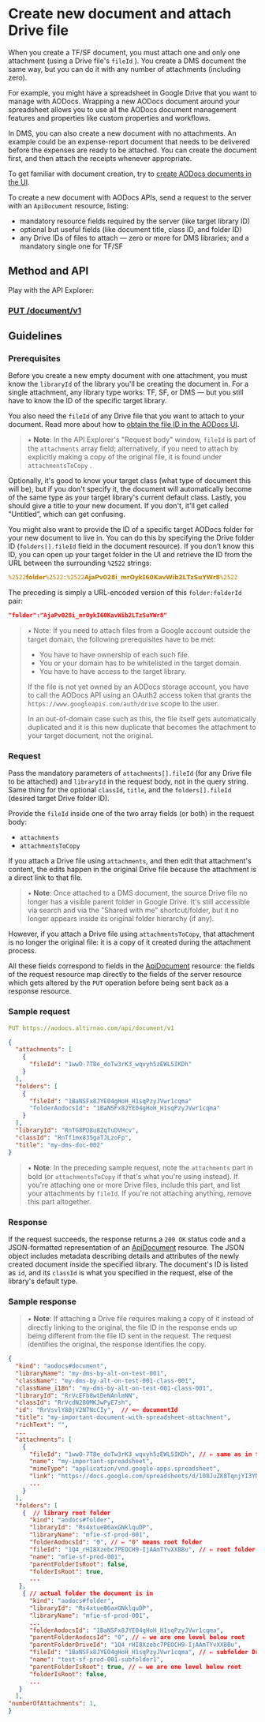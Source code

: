 # Create new document and attach Drive file

When you create a TF/SF document, you must attach one and only one attachment (using a Drive file's `fileId` ). You create a DMS document the same way, but you can do it with any number of attachments (including zero).

For example, you might have a spreadsheet in Google Drive that you want to manage with AODocs. Wrapping a new AODocs document around your spreadsheet allows you to use all the AODocs document management features and properties like custom properties and workflows.

In DMS, you can also create a new document with no attachments. An example could be an expense-report document that needs to be delivered before the expenses are ready to be attached. You can create the document first, and then attach the receipts whenever appropriate.

To get familiar with document creation, try to [create AODocs documents in the UI](https://support.aodocs.com/hc/en-us/articles/115005892403-Create-AODocs-documents).

To create a new document with AODocs APIs, send a request to the server with an `ApiDocument` resource, listing:

*   mandatory resource fields required by the server (like target library ID)
*   optional but useful fields (like document title, class ID, and folder ID)
*   any Drive IDs of files to attach — zero or more for DMS libraries; and a mandatory single one for TF/SF

## **Method and API**

Play with the API Explorer:

### [PUT /document/v1](/docs/aodocs-staging.altirnao.com/1/routes/document/v1/put)

## Guidelines

### Prerequisites

Before you create a new empty document with one attachment, you must know the `libraryId` of the library you'll be creating the document in. For a single attachment, any library type works: TF, SF, or DMS — but you still have to know the ID of the specific target library.

You also need the `fileId` of any Drive file that you want to attach to your document. Read more about how to [obtain the file ID in the AODocs UI](/docs/aodocs-staging.altirnao.com/1/c/Guides/30-Manage%20AODocs%20documents/20-Create,%20modify,%20delete%20documents/10-Create%20new%20documents%20with%20attachments/10-Create%20test%20Drive%20files%20and%20folders).

> ⭑   **Note**: In the API Explorer's "Request body" window, `fileId` is part of the `attachments` array field; alternatively, if you need to attach by explicitly making a copy of the original file, it is found under `attachmentsToCopy` .

Optionally, it's good to know your target class (what type of document this will be), but if you don't specify it, the document will automatically become of the same type as your target library's current default class. Lastly, you should give a title to your new document. If you don't, it'll get called "Untitled”, which can get confusing.

You might also want to provide the ID of a specific target AODocs folder for your new document to live in. You can do this by specifying the Drive folder ID (`folders[].fileId` field in the document resource). If you don't know this ID, you can open up your target folder in the UI and retrieve the ID from the URL between the surrounding `%2522` strings:

```yaml
%2522𝗳𝗼𝗹𝗱𝗲𝗿%2522:%2522𝗔𝗷𝗮𝗣𝘃𝟬𝟮𝟴𝗶_𝗺𝗿𝗢𝘆𝗸𝗜𝟲𝟬𝗞𝗮𝘃𝗪𝗶𝗯𝟮𝗟𝗧𝘇𝗦𝘂𝗬𝗪𝗿𝟴%2522
```

The preceding is simply a URL-encoded version of this `folder:folderId` pair:

```json
"folder":"AjaPv028i_mrOykI60KavWib2LTzSuYWr8"
```

> ⭑ Note: If you need to attach files from a Google account outside the target domain, the following prerequisites have to be met:
>
> *   You have to have ownership of each such file.
> *   You or your domain has to be whitelisted in the target domain.
> *   You have to have access to the target library.
>
> If the file is not yet owned by an AODocs storage account, you have to call the AODocs API using an OAuth2 access token that grants the `https://www.googleapis.com/auth/drive` scope to the user.
>
> In an out-of-domain case such as this, the file itself gets automatically duplicated and it is this new duplicate that becomes the attachment to your target document, not the original.

### Request

Pass the mandatory parameters of `attachments[].fileId` (for any Drive file to be attached) and `libraryId` in the request body, not in the query string. Same thing for the optional `classId`, `title`, and the `folders[].fileId` (desired target Drive folder ID).

Provide the `fileId` inside one of the two array fields (or both) in the request body:

*   `attachments`
*   `attachmentsToCopy`

If you attach a Drive file using `attachments`, and then edit that attachment's content, the edits happen in the original Drive file because the attachment is a direct link to that file.

> ⭑   **Note**: Once attached to a DMS document, the source Drive file no longer has a visible parent folder in Google Drive.  It's still accessible via search and via the "Shared with me" shortcut/folder, but it no longer appears inside its original folder hierarchy (if any).

However, if you attach a Drive file using `attachmentsToCopy`, that attachment is no longer the original file: it is a copy of it created during the attachment process.

All these fields correspond to fields in the [ApiDocument](/docs/aodocs-staging.altirnao.com/1/types/ApiDocument) resource: the fields of the request resource map directly to the fields of the server resource which gets altered by the `PUT` operation before being sent back as a response resource.

### Sample request

```yaml
PUT https://aodocs.altirnao.com/api/document/v1
```

```json
{
  "attachments": [
    {
      "fileId": "1wwO-7T8e_doTw3rK3_wqvyh5zEWL5IKDh"
    }
  ],
  "folders": [
    {
      "fileId": "1BaNSFx8JYE04gHoH_H1sqPzyJVwr1cqma"
      "folderAodocsId": "1BaNSFx8JYE04gHoH_H1sqPzyJVwr1cqma"
    }
  ],
  "libraryId": "RnTG8PD8u8ZqTuDVHcv",
  "classId": "RnTf1mx835gaTJLzoFp",
  "title": "my-dms-doc-002"
}
```

> ⭑   **Note**: In the preceding sample request, note the `attachments` part in bold (or `attachmentsToCopy` if that's what you're using instead). If you're attaching one or more Drive files, include this part, and list your attachments by `fileId`. If you're not attaching anything, remove this part altogether.

### Response

If the request succeeds, the response returns a `200 OK` status code and a JSON-formatted representation of an [ApiDocument](https://api.aodocs-staging.com/docs/aodocs-staging.altirnao.com/1/types/ApiDocument) resource. The JSON object includes metadata describing details and attributes of the newly created document inside the specified library. The document's ID is listed as `id`, and its `classId` is what you specified in the request, else of the library's default type.

### Sample response

> ⭑   **Note**: If attaching a Drive file requires making a copy of it instead of directly linking to the original, the file ID in the response ends up being different from the file ID sent in the request. The request identifies the original, the response identifies the copy.

```json
{
  "kind": "aodocs#document",
  "libraryName": "my-dms-by-alt-on-test-001",
  "className": "my-dms-by-alt-on-test-001-class-001",
  "className_i18n": "my-dms-by-alt-on-test-001-class-001",
  "libraryId": "RrVcEFb8wtDeNAnlmNN",
  "classId": "RrVcdN280MKJwPyE7sh",
  "id": "RrVsvlY80jV2N7NcCIy",  // <— documentId
  "title": "my-important-document-with-spreadsheet-attachment",
  "richText": "",
  ...
  "attachments": [
    {
      "fileId": "1wwO-7T8e_doTw3rK3_wqvyh5zEWL5IKDh", // ⇐ same as in the request, unlike with the ```attachmentsToCopy``` parameter
      "name": "my-important-spreadsheet",
      "mimeType": "application/vnd.google-apps.spreadsheet",
      "link": "https://docs.google.com/spreadsheets/d/108JuZK8TqnjYI3YND_GmiIc-tfoZVJ7IJzQrD8lfjNJc/edit?usp=drivesdk",
      ...
    }
  ],
  "folders": [
    {  // library root folder
      "kind": "aodocs#folder",
      "libraryId": "Rs4xtue86axGNklquDP",
      "libraryName": "mfie-sf-prod-001",
      "folderAodocsId": "0", // ⇐ "0" means root folder
      "fileId": "1Q4_rHI8Xzebc7PEOCH9-IjAAmTYvXXBBu", // ⇐ root folder Drive ID
      "name": "mfie-sf-prod-001",
      "parentFolderIsRoot": false,
      "folderIsRoot": true,
      ...
   },
    { // actual folder the document is in
      "kind": "aodocs#folder",
      "libraryId": "Rs4xtue86axGNklquDP",
      "libraryName": "mfie-sf-prod-001",
      ...
      "folderAodocsId": "1BaNSFx8JYE04gHoH_H1sqPzyJVwr1cqma",
      "parentFolderAodocsId": "0", // ⇐ we are one level below root
      "parentFolderDriveId": "1Q4_rHI8Xzebc7PEOCH9-IjAAmTYvXXBBu",
      "fileId": "1BaNSFx8JYE04gHoH_H1sqPzyJVwr1cqma", // ⇐ subfolder Drive ID
      "name": "test-sf-prod-001-subfolder1",
      "parentFolderIsRoot": true, // ⇐ we are one level below root
      "folderIsRoot": false,
      ...
   }
  ],
"numberOfAttachments": 1,
}
```
